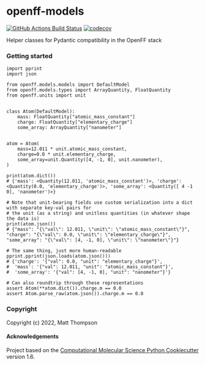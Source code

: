 openff-models
==============================
[//]: # (Badges)
[![GitHub Actions Build Status](https://github.com/mattwthompson/openff-models/workflows/ci/badge.svg)](https://github.com/mattwthompson/openff-models/actions?query=workflow%3Aci)
[![codecov](https://codecov.io/gh/mattwthompson/openff-models/branch/master/graph/badge.svg)](https://codecov.io/gh/mattwthompson/openff-models/branch/master)


Helper classes for Pydantic compatibility in the OpenFF stack

### Getting started

```python3
import pprint
import json

from openff.models.models import DefaultModel
from openff.models.types import ArrayQuantity, FloatQuantity
from openff.units import unit


class Atom(DefaultModel):
    mass: FloatQuantity["atomic_mass_constant"]
    charge: FloatQuantity["elementary_charge"]
    some_array: ArrayQuantity["nanometer"]


atom = Atom(
    mass=12.011 * unit.atomic_mass_constant,
    charge=0.0 * unit.elementary_charge,
    some_array=unit.Quantity([4, -1, 0], unit.nanometer),
)

print(atom.dict())
# {'mass': <Quantity(12.011, 'atomic_mass_constant')>, 'charge': <Quantity(0.0, 'elementary_charge')>, 'some_array': <Quantity([ 4 -1  0], 'nanometer')>}

# Note that unit-bearing fields use custom serialization into a dict with separate key-val pairs for
# the unit (as a string) and unitless quantities (in whatever shape the data is)
print(atom.json())
# {"mass": "{\"val\": 12.011, \"unit\": \"atomic_mass_constant\"}", "charge": "{\"val\": 0.0, \"unit\": \"elementary_charge\"}", "some_array": "{\"val\": [4, -1, 0], \"unit\": \"nanometer\"}"}

# The same thing, just more human-readable
pprint.pprint(json.loads(atom.json()))
# {'charge': '{"val": 0.0, "unit": "elementary_charge"}',
#  'mass': '{"val": 12.011, "unit": "atomic_mass_constant"}',
#  'some_array': '{"val": [4, -1, 0], "unit": "nanometer"}'}

# Can also roundtrip through these representations
assert Atom(**atom.dict()).charge.m == 0.0
assert Atom.parse_raw(atom.json()).charge.m == 0.0
```

### Copyright

Copyright (c) 2022, Matt Thompson


#### Acknowledgements

Project based on the
[Computational Molecular Science Python Cookiecutter](https://github.com/molssi/cookiecutter-cms) version 1.6.
